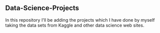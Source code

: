 ## Data-Science-Projects ##                     
In this repository I'll be adding the projects which I have done by myself taking the data sets from Kaggle and other data science web sites.                               

 
 

